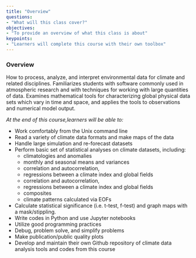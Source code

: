 ```yaml
---
title: "Overview"
questions:
- "What will this class cover?"
objectives:
- "To provide an overview of what this class is about"
keypoints:
- "Learners will complete this course with their own toolbox"
---
```

### Overview
How to process, analyze, and interpret environmental data for climate and related disciplines. Familiarizes students with software commonly used in atmospheric research and with techniques for working with large quantities of data. Examines mathematical tools for characterizing global physical data sets which vary in time and space, and applies the tools to observations and numerical model output.

_At the end of this course,learners will be able to:_
* Work comfortably from the Unix command line
* Read a variety of climate data formats and make maps of the data
* Handle large simulation and re-forecast datasets
* Perform basic set of statistical analyses on climate datasets, including:
   * climatologies and anomalies
   * monthly and seasonal means and variances
   * correlation and autocorrelation,
   * regressions between a climate index and global fields
   * correlation and autocorrelation,
   * regressions between a climate index and global fields
   * composites
   * climate patterns calculated via EOFs
* Calculate statistical significance (i.e. t-test, f-test) and graph maps with a mask/stippling.
* Write codes in Python and use Jupyter notebooks
* Utilize good programming practices
* Debug, problem solve, and simplify problems
* Make publication/public quality plots
* Develop and maintain their own Github repository of climate data analysis tools and codes from this course
